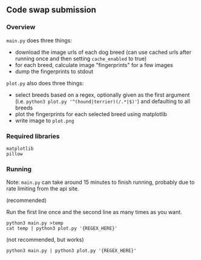 ## Code swap submission

### Overview

`main.py` does three things:

- download the image urls of each dog breed (can use cached urls after running once and then setting `cache_enabled` to true)
- for each breed, calculate image "fingerprints" for a few images
- dump the fingerprints to stdout

`plot.py` also does three things:

- select breeds based on a regex, optionally given as the first argument (i.e. `python3 plot.py '^(hound|terrier)(/.*|$)'`) and defaulting to all breeds
- plot the fingerprints for each selected breed using matplotlib
- write image to `plot.png`

### Required libraries

```
matplotlib
pillow
```

### Running

Note: `main.py` can take around 15 minutes to finish running, probably due to rate limiting from the api site.

(recommended)

Run the first line once and the second line as many times as you want.

```
python3 main.py >temp
cat temp | python3 plot.py '{REGEX_HERE}'
```

(not recommended, but works)

```
python3 main.py | python3 plot.py '{REGEX_HERE}'
```
